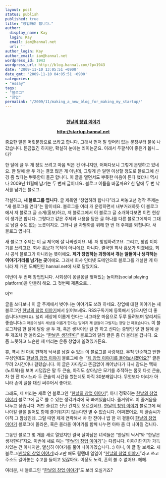 ```yaml
---
layout: post
status: publish
published: true
title: "창업하려 합니다."
author:
  display_name: Kay
  login: Kay
  email: iam@hannal.net
  url: ''
author_login: Kay
author_email: iam@hannal.net
wordpress_id: 1943
wordpress_url: http://blog.hannal.com/?p=1943
date: '2009-11-10 13:05:51 +0900'
date_gmt: '2009-11-10 04:05:51 +0900'
categories:
- "essay"
tags:
- "블로그"
- "창업"
permalink: "/2009/11/making_a_new_blog_for_making_my_startup/"
---
```

<p style="text-align: center;"><strong><a href="http://startup.hannal.net"><br />
한날의 창업 이야기</a></strong></p>
<p style="text-align: center;"><strong><a href="http://startup.hannal.net">http://startup.hannal.net</a></strong></p>
<p>중요한 말은 머릿문장으로 쓰라고 합니다. 그래서 먼저 말 앞머리 없는 문장부터 불쑥 나갔습니다. 뜬금없긴 하지만, 확실히 눈에는 띄이는군요. 이래서 두괄식이 좋은가 봅니...다?</p>
<p>한 달에 글 두 개 정도 쓰려고 마음 먹은 건 아니지만, 어쩌다보니 그렇게 운영하고 있네요. 한 달에 글 두 개는 결코 많은 게 아닌데, 그렇게 쓴 달엔 이상할 정도로 블로그에 신경 좀 썼다는 뿌듯함이 들곤 합니다. 이 글을 열면서도 뿌듯한 마음이 든다 했더니 역시나 2009년 11월에 남기는 두 번째 글이네요. 블로그 이름을 바꿀까요? 한 달에 두 번 낙서를 남기는 블로그.</p>
<p>각설하고, <strong>새 블로그를 엽니다</strong>. 글 제목엔 “창업하려 합니다”라고 써놓고선 정작 주제는 “새 블로그를 연다”는 말이네요. 블로그를 여러 개 운영하면서 내부거래하듯 이 블로그에서 저 블로그 글 소개(홍보)하고, 저 블로그에서 이 블로그 글 소개하다보면 이런 현상이 생기곤 합니다. 그렇다고 같은 주제와 내용을 담은 글 하나를 다른 블로그에까지 그대로 남길 수도 없는 노릇이지요. 그러니 글 차별화를 위해 한 번 더 주제를 외칩니다. 새 블로그 엽니다.</p>
<p>새 블로그 주제는 이 글 제목에 잘 나와있지요. 네. 저 창업하려고요. 그리고, 창업 이야기를 쓰려고요. 회사 홍보가 목적이 아니에요. 아니다. 결국엔 회사 홍보가 되겠네요. 회사 공식 블로그가 아니라는 뜻이에요. <strong>제가 창업하는 과정에서 겪는 일들이나 생각하는 이야기거리를 남기는 곳</strong>이에요. 그래서 회사 인터넷 도메인으로 블로그를 개설한 게 아니라 제 개인 도메인인 hannal.net에 새로 달았지요.</p>
<p>이번이 두 번째 창업입니다. 사회성이 옹글옹글 맺혀있는 놀이터(social playing platform)을 만들려 해요. 그 첫번째 제품으로...</p>
<p>어?!</p>
<p>글을 쓰다보니 이 글 주제에서 벗어나는 이야기도 쓰려 하네요. 창업에 대한 이야기는 새 블로그인 <a href="http://startup.hannal.net">한날의 창업 이야기</a>에서 읽어보세요. RSS구독기에 등록해서 읽으시면 더 좋습니다<small>(저한테요)</small>. 널리 세상에 이롭게 한다는 너그러운 마음으로 두루 돌려보며 알리셔도 좋습니다<small>(그 마음이 널리 세상을 이롭게 한다는 말이지 제 글들이 그럴지는 장담 안 하겠습니다)</small>. 이 블로그처럼 한 달에 달랑 글 두 개, 혹은 생각이란 걸 안 하고 산다는 증명인 양 한 달에 글 두 개조차 안 올라오는 “<a href="http://blog.hannal.com">한날은 생각한다</a>” 블로그와 달리 글은 좀 더 올라올 겁니다. 요즘 느릿하고 느슨한 제 머리는 온통 창업에 쏠려있거든요.</p>
<p>휴, 역시 전 마음 편하게 낙서를 남길 수 있는 이 블로그를 사랑해요. 무척 단순하고 뻔한 구성인데도 <a href="http://startup.hannal.net">한날의 창업 이야기</a> 블로그에 쓴  “<a href="http://startup.hannal.net/2">제 창업 이야기를 들어보시겠어요?</a>” 글은 무려 2시간이나 걸렸습니다. 이 글은 자다말고 뜬금없이 깨어났다가 다시 잠드는 맥북(노트북)을 보며 시덥잖은 말 두 큰술, 아직도 살아남은 모기를 추적하는 몸짓 다섯 큰술, 차 한 잔 마시느라 두 큰술씩 시간을 썼는데도 아직 30분째입니다. 무엇보다 머리가 아니라 손이 글을 대신 써주어서 좋아요.</p>
<p>그래도, 제 머리는 새로 연 블로그인 “<a href="http://startup.hannal.net">한날의 창업 이야기</a>”, 아니 정확히는 <a href="http://startup.hannal.net">한날의 창업 이야기</a> 블로그에 글로 쓸 수 있는 생각거리에 푹 빠져있습니다. 즐거워요. 이 즐거움을 나누고 싶습니다. 저만 즐겁고 신난 건지도 모르겠네요. <a href="http://startup.hannal.net">한날의 창업 이야기</a> 블로그에 써나아갈 글을 읽어도 함께 즐거워지지 않는다면 별 수 없습니다. 어쩌겠어요. 제 글솜씨가 아직 그 깜냥인데. 그럴 때엔 제게 연락해서 차 한 잔이나 밥 한 끼 곁들여 <a href="http://startup.hannal.net">한날의 창업 이야기</a> 블로그에 올라온, 혹은 올라올 이야기를 함께 나누면 아마 좀 더 나아질 겁니다.</p>
<p>그동안 블로그 몇 개를 새로 열었지만 결국 살아남은 녀석들은 “한날의 낙서”와 “한날은 생각한다”지요. 이번에 새로 여는 “<a href="http://startup.hannal.net">한날의 창업 이야기</a>”는 다릅니다. 이야기단지가 가득 차있는 건 아니지만, 열심히 이야기를 풀어 나아가겠습니다. :) 아니, 이 글 잘 보세요. 새 블로그(<a href="http://startup.hannal.net">한날의 창업 이야기</a>)라고만 해도 될텐데 일일이 “<a href="http://startup.hannal.net">한날의 창업 이야기</a>”라고 쓰고 주소도 걸어놓는 수고를 들이고 있잖아요. 이정도 노력, 흔히 볼 수 없어요. 헤헤.</p>
<p>여러분, 새 블로그인 “<a href="http://startup.hannal.net">한날의 창업 이야기</a>”도 보러 오실거죠?</p>

